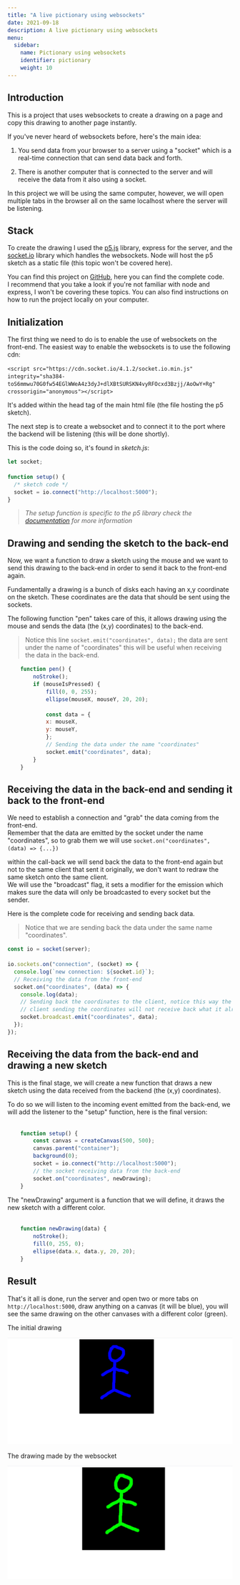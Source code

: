 ```yaml
---
title: "A live pictionary using websockets"
date: 2021-09-18
description: A live pictionary using websockets
menu:
  sidebar:
    name: Pictionary using websockets
    identifier: pictionary
    weight: 10
---
```

## Introduction

This is a project that uses websockets to create a drawing on a page and copy this drawing to another page instantly.
 
If you've never heard of websockets before, here's the main idea:

1. You send data from your browser to a server using a "socket" which is a real-time connection that can send data back and forth.

2. There is another computer that is connected to the server and will receive the data from it also using a socket.

In this project we will be using the same computer, however, we will open multiple tabs in the browser all on the same localhost where the server will be listening.


## Stack

To create the drawing I used the [p5.js](https://p5js.org/) library, express for the server, and the [socket.io](https://socket.io/) library which handles the websockets. Node will host the p5 sketch as a static file (this topic won't be covered here).

You can find this project on [GitHub](https://github.com/AhmadHamze/pictionary), here you can find the complete code.<br>
I recommend that you take a look if you're not familiar with node and express, I won't be covering these topics.
You can also find instructions on how to run the project locally on your computer. 

## Initialization

The first thing we need to do is to enable the use of websockets on the front-end. The easiest way to enable the websockets is to use the following cdn:

`
    <script
      src="https://cdn.socket.io/4.1.2/socket.io.min.js"
      integrity="sha384-toS6mmwu70G0fw54EGlWWeA4z3dyJ+dlXBtSURSKN4vyRFOcxd3Bzjj/AoOwY+Rg"
      crossorigin="anonymous"></script>
`

It's added within the head tag of the main html file (the file hosting the p5 sketch).

The next step is to create a websocket and to connect it to the port where the backend will be listening (this will be done shortly).

This is the code doing so, it's found in *sketch.js*:

```javascript
let socket;

function setup() {
  /* sketch code */
  socket = io.connect("http://localhost:5000");
}
```

> *The setup function is specific to the p5 library check the [documentation](https://p5js.org/reference/#/p5/setup) for more information*

## Drawing and sending the sketch to the back-end

Now, we want a function to draw a sketch using the mouse and we want to send this drawing to the back-end in order to send it back to the front-end again.

Fundamentally a drawing is a bunch of disks each having an x,y coordinate on the sketch. These coordinates are the data that should be sent using the sockets.

The following function "pen" takes care of this, it allows drawing using the mouse and sends the data (the (x,y) coordinates) to the back-end.

> Notice this line `socket.emit("coordinates", data);` the data are sent under the name of "coordinates" this will be useful when receiving the data in the back-end.

```javascript
    function pen() {
        noStroke();
        if (mouseIsPressed) {
            fill(0, 0, 255);
            ellipse(mouseX, mouseY, 20, 20);

            const data = {
            x: mouseX,
            y: mouseY,
            };
            // Sending the data under the name "coordinates"
            socket.emit("coordinates", data);
        }
    }
```

## Receiving the data in the back-end and sending it back to the front-end

We need to establish a connection and "grab" the data coming from the front-end.<br>
Remember that the data are emitted by the socket under the name "coordinates", so to grab them we will use
`
    socket.on("coordinates", (data) => {...})
`

within the call-back we will send back the data to the front-end again but not to the same client that sent it originally, we don't want to redraw the same sketch onto the same client.<br>
We will use the "broadcast" flag, it sets a modifier for the emission which makes sure the data will only be broadcasted to every socket but the sender.

Here is the complete code for receiving and sending back data.

> Notice that we are sending back the data under the same name "coordinates".

```javascript
const io = socket(server);

io.sockets.on("connection", (socket) => {
  console.log(`new connection: ${socket.id}`);
  // Receiving the data from the front-end
  socket.on("coordinates", (data) => {
    console.log(data);
    // Sending back the coordinates to the client, notice this way the
    // client sending the coordinates will not receive back what it already sent.
    socket.broadcast.emit("coordinates", data);
  });
});
```

## Receiving the data from the back-end and drawing a new sketch

This is the final stage, we will create a new function that draws a new sketch using the data received from the backend (the (x,y) coordinates).

To do so we will listen to the incoming event emitted from the back-end, we will add the listener to the "setup" function, here is the final version:

```javascript

    function setup() {
        const canvas = createCanvas(500, 500);
        canvas.parent("container");
        background(0);
        socket = io.connect("http://localhost:5000");
        // the socket receiving data from the back-end
        socket.on("coordinates", newDrawing);
    }
```

The "newDrawing" argument is a function that we will define, it draws the new sketch with a different color.

```javascript

    function newDrawing(data) {
        noStroke();
        fill(0, 255, 0);
        ellipse(data.x, data.y, 20, 20);
    }
```

## Result

That's it all is done, run the server and open two or more tabs on `http://localhost:5000`, draw anything on a canvas (it will be blue), you will see the same drawing on the other canvases with a different color (green).

The initial drawing

![hand draw](./images/draw.png)

The drawing made by the websocket

![automatic draw](./images/automatic-draw.png)
